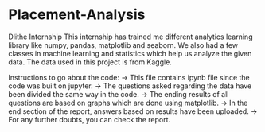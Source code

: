 # Placement-Analysis
Dlithe Internship
This internship has trained me different analytics learning library like numpy, pandas, matplotlib and seaborn. We also had a few classes in machine learning and statistics which help us analyze the given data. 
The data used in this project is from Kaggle.

Instructions to go about the code:
-> This file contains ipynb file since the code was built on jupyter.
-> The questions asked regarding the data have been divided the same way in the code.
-> The ending results of all questions are based on graphs which are done using matplotlib.
-> In the end section of the report, answers based on results have been uploaded.
-> For any further doubts, you can check the report.
